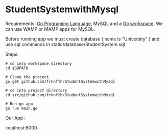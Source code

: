 # StudentSystemwithMysql

Requirements: [Go Programing Language](https://golang.org/), MySQL and a [Go workspace](https://golang.org/doc/code.html#Workspaces).
We can use WAMP or MAMP apps for MySQL.

Before running app we must create database ( name is "University" ) and use sql commands in static/database/StudentSystem.sql

Steps:

```
# cd into workspace directory
cd $GOPATH

# Clone the project
go get github.com/frknfth/StudentSystemwithMysql

# cd into project directory
cd src/github.com/frknfth/StudentSystemwithMysql

# Run go app
go run main.go

```
Our App :

localhost:8000


